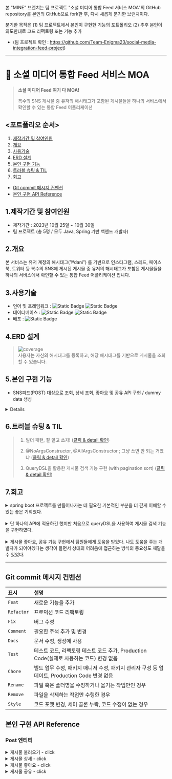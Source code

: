 본 "MINE" 브랜치는 팀 프로젝트 "소셜 미디어 통합 Feed 서비스 MOA"의 GitHub repository를 본인의 GitHub으로 fork한 후, 다시 새롭게 분기한 브랜치이다.
  
분기한 목적은 (1) 팀 프로젝트에서 본인이 구현한 기능의 포트폴리오 (2) 추후 본인이 의도한대로 코드 리팩토링 또는 기능 추가
  
* (팀 프로젝트 확인 : https://github.com/Team-Enigma23/social-media-integration-feed-project)
  
---
  
# :pushpin: 소셜 미디어 통합 Feed 서비스 MOA
> **소셜 미디어 Feed 여기 다 MOA!** 
> 
> 복수의 SNS 게시물 중 유저의 해시태그가 포함된 게시물들을 하나의 서비스에서 확인할 수 있는 통합 Feed 어플리케이션
  
## <포트폴리오 순서>
1. [제작기간 및 참여인원](#1제작기간-및-참여인원) 
2. [개요](#2개요)  
3. [사용기술](#3사용기술)  
4. [ERD 설계](#4erd-설계)
5. [본인 구현 기능](#5본인-구현-기능)
6. [트러블 슈팅 & TIL](#6트러블-슈팅--til)
7. [회고](#7회고)
  
- [Git commit 메시지 컨벤션](#Git-commit-메시지-컨벤션)
- [본인 구현 API Reference](#본인-구현-api-reference)
  
## 1.제작기간 및 참여인원
- 제작기간 : 2023년 10월 25일 ~ 10월 30일
- 팀 프로젝트 (총 5명 / 모두 Java, Spring 기반 백엔드 개발자)
  
## 2.개요
  
본 서비스는 유저 계정의 해시태그(”#dani”) 를 기반으로 인스타그램, 스레드, 페이스북, 트위터 등 복수의 SNS에 게시된 게시물 중 유저의 해시태그가 포함된 게시물들을 하나의 서비스에서 확인할 수 있는 통합 Feed 어플리케이션 입니다.
  
## 3.사용기술
- 언어 및 프레임워크 : ![Static Badge](https://img.shields.io/badge/Java-17-F58232) ![Static Badge](https://img.shields.io/badge/Spring_boot-3.0.12-6CB52C)<br/>
- 데이터베이스 : ![Static Badge](https://img.shields.io/badge/h2-2.1.214-1021FF) ![Static Badge](https://img.shields.io/badge/Spring_Data_JPA-3.1.1-80E96E)<br/>
- 배포 : ![Static Badge](https://img.shields.io/badge/Gradle-8.3-02303A) <br/>
  
## 4.ERD 설계
> ![coverage](src/main/resources/static/img/table.png) <br/>
사용자는 자신의 해시태그를 등록하고, 해당 해시태그를 기반으로 게시물을 조회할 수 있습니다.
    
## 5.본인 구현 기능

- SNS피드(POST) 대상으로 조회, 상세 조회, 좋아요 및 공유 API 구현 / dummy data 생성
  
<details>

1. 게시글 리스트 조회  
   - **`:hashtag`** 매개변수에 따라 **`Post`** 엔티티에서 게시물을 검색
       - Querydsl 활용하여 검색어를 포함한 모든 게시글을 검색 후, 검색 결과를 offset 방식의 pagination 및 최신순(생성일자 기준)으로 노출
   - 검색한 결과에 Pagination 및 Sort 적용
       - offset 방식의 pagination 구현, 최신순(생성일자 기준)으로 정렬
  
  
2. 개별 게시글 상세 조회
  
  
3. 개별 게시글에 대한 좋아요/공유 (생성)
   - SNS게시물에 대한 좋아요/공유가 발생했을 경우 본 서비스에서 자동적으로 이를 인지하는 것이 자연스러우나, 프로젝트의 조건에 따라 임의로 좋아요/공유를 생성시켰음.
   - 따라서 API 실행 시 좋아요/공유 수를 +1하면서 해당 피드들을 호출하도록 구현 (실제 호출되지는 않음)
  
  
4. 구현한 API의 정상 작동여부를 간편하게 테스트하기 위한 dummy data (dummy Post) 구현
   - ApplicationRunner 인터페이스를 구현한 DummyDataLoader 클래스, dummy로 생성되어야 할 객체(Post)의 정보들을 입력한 DummyDataService 클래스를 통해 2개의 hastTag, 20개의 post, 8개의 postHashtag가 서버 구동과 동시에 생성됨
</details>
  
  
## 6.트러블 슈팅 & TIL
> 
> 1. 빌더 패턴, 잘 알고 쓰자! (<a href="https://github.com/upqnu/social-media-integration-feed-project/wiki/%EB%B9%8C%EB%8D%94%20%ED%8C%A8%ED%84%B4,%20%EC%9E%98%20%EC%95%8C%EA%B3%A0%20%EC%93%B0%EC%9E%90!">클릭 & detail 확인</a>)
> 
> 2. @NoArgsConstructor, @AllArgsConstructor ; 그냥 쓰면 안 되는 거였냐 (<a href="https://github.com/upqnu/social-media-integration-feed-project/wiki/@NoArgsConstructor,%20@AllArgsConstructor%20;%20%EA%B7%B8%EB%83%A5%20%EC%93%B0%EB%A9%B4%20%EC%95%88%20%EB%90%98%EB%8A%94%20%EA%B1%B0%EC%98%80%EB%83%90?%20%E2%80%A6">클릭 & detail 확인</a>)
> 
> 3. QueryDSL을 활용한 게시물 검색 기능 구현 (with pagination sort) (<a href="https://github.com/upqnu/social-media-integration-feed-project/wiki/QueryDSL%EC%9D%84%20%ED%99%9C%EC%9A%A9%ED%95%9C%20%EA%B2%8C%EC%8B%9C%EB%AC%BC%20%EA%B2%80%EC%83%89%20%EA%B8%B0%EB%8A%A5%20%EA%B5%AC%ED%98%84%20%20(with%20pagination%20+%20sort)">클릭 & detail 확인</a>)
>
   
## 7.회고
  
<details>
<summary>spring boot 프로젝트를 만들어나가는 데 필요한 기본적인 부분을 더 깊게 이해할 수 있는 좋은 기회였다.</summary>

1. 클래스 레벨에서만 선언하고 사용하였던 빌더 패턴을 → 클래스 내부의 생성자에 선언하면, 빌더 패턴은 이 생성자에서 정의한 필드에만 적용된다.
2. '@NoArgsConstructor'에 '(access = AccessLevel.PROTECTED)'라는 속성을 주는 이유는 함부로 또는 불필요하게 기본 생성자가 생성되는 것을 막기 위해서이다.

- (위 트러블 슈팅 2번 참고)
</details>
  <br>
<details>
<summary>단 하나의 API에 적용하긴 했지만 처음으로 queryDSL을 사용하여 게시물 검색 기능을 구현하였다.</summary>
  
- 많은 구글링을 통해 queryDSL을 통해 검색 기능을 구현하였고, 더불어서 @Query를 사용하여 구현하는 방법과의 코드 차이를 알 수 있었다.
- 검색은 많은 스프링 부트 프로젝트에서 구현하는 기능이므로 향후 개인 프로젝트 구현 시, queryDSL을 반드시 활용할 예정이다.

- (위 트러블 슈팅 3번 참고)
</details>
  <br>
<details>
<summary>게시물 좋아요, 공유 기능 구현에서 팀원들에게 도움을 받았다. 나도 도움을 주는 개발자가 되어야겠다는 생각이 들면서 상대의 어려움에 접근하는 방식의 중요성도 깨달을 수 있었다.</summary>

- 이 프로젝트는 실제 sns 피드를 취합하는 기능까지는 구현하지 않았기에 - 게시물 좋아요 및 공유 또한 “가짜로”(실제 아무 일도 일어나지 않는) 해당 피드가 호출되는 동작을 구현해야 했다.
- 문제는 이전까지 “가짜로” 특정 기능이 구현해 본 경험이 없다는 것이었다. 코드 구현 방향을 잡는 것 자체가 막막했다.
- 팀원들은 이런 막막함을 SnsFeedService라는 인터페이스를 구현(implements)한 SnsFeedServiceImpl 클래스 작성을 통해 해결하기를 권장하였다.
    - SnsFeedService 인터페이스는 void searchSns()라는 메서드만 존재
    - SnsFeedServiceImpl 클래스는 searchSns()를 override하여 “전송 성공”이라는 메시지만 내보내도록 구체화
- 이는 추후 실제 sns피드 호출 기능을 구현 시, 다형성에 기반한 인터페이스 구현 객체를 SnsFeedService 클래스 대신 다른 클래스로 유연하게 변경하려는 목적도 있음을 설명해주었다.
</details>

---
  
## Git commit 메시지 컨벤션

| 표시         | 설명               | 
|:-----------|:-----------------|
| `Feat`     | 새로운 기능을 추가       |
| `Refactor` | 프로덕션 코드 리팩토링                 |
| `Fix`      | 버그 수정            |
| `Comment`  | 필요한 주석 추가 및 변경         |
| `Docs`     | 문서 수정, 생성에 사용         |
| `Test`     | 테스트 코드, 리펙토링 테스트 코드 추가, Production Code(실제로 사용하는 코드) 변경 없음            |
| `Chore`    | 빌드 업무 수정, 패키지 매니저 수정, 패키지 관리자 구성 등 업데이트, Production Code 변경 없음        |
| `Rename`   | 파일 혹은 폴더명을 수정하거나 옮기는 작업만인 경우        |
| `Remove`   | 파일을 삭제하는 작업만 수행한 경우        |
| `Style`    | 코드 포맷 변경, 세미 콜론 누락, 코드 수정이 없는 경우      |
  
    
## 본인 구현 API Reference
  
### Post 엔티티
<details>
<summary> 게시물 불러오기 - click</summary>

#### Request
```javascript
  GET /posts
```

| Parameter    | Type     | Description                                |
|:-------------|:---------|:-------------------------------------------|
| `hashtag`    | `String` |                                            |
| `page`       | `int`    |                |
| `page_count` | `int`    |  |
| `createdAt`  | `String` |  |
| `desc`       | `String` |  |


#### Response
```http
    HTTP/1.1 200
    Content-Type: application/json
    
    {
    "content": [
        {
            "id": 1,
            "contentId": "fb1",
            "type": "FACEBOOK",
            "title": "페북 피드_1",
            "content": "good #dev #java",
            "viewCount": 2,
            "likeCount": 0,
            "shareCount": 3,
            "createdAt": "2023-10-31T02:00:30.682465",
            "updatedAt": "2023-10-31T02:00:30.682465"
        },
        //...
    ],
    "pageable": {
        "pageNumber": 0,
        "pageSize": 5,
        "sort": {
            "empty": false,
            "sorted": true,
            "unsorted": false
        },
        "offset": 0,
        "unpaged": false,
        "paged": true
    },
    "last": false,
    "totalElements": 20,
    "totalPages": 4,
    "size": 5,
    "number": 0,
    "sort": {
        "empty": false,
        "sorted": true,
        "unsorted": false
    },
    "first": true,
    "numberOfElements": 5,
    "empty": false
}
```
</details>

<details>
<summary> 게시물 상세 - click</summary>

#### Request
```javascript
  GET /posts/{postId}
```

| Path | Type   | Description             |
|:-----|:-------|:------------------------|
| `id` | `Long` | **Required**. User's ID |

#### Response
```http
HTTP/1.1 200
Content-Type: application/json

{
  "id": 0,
  "contentId": "string",
  "type": "FACEBOOK",
  "title": "string",
  "content": "string",
  "viewCount": 0,
  "likeCount": 0,
  "shareCount": 0,
  "createdAt": "2023-11-02T03:02:34.687Z",
  "updatedAt": "2023-11-02T03:02:34.687Z"
}
```
</details>

<details>
<summary> 게시물 좋아요 - click</summary>

#### Request
```javascript
  GET /posts/{postId}/likes
```

| Path | Type   | Description             |
|:-----|:-------|:------------------------|
| `id` | `Long` | **Required**. User's ID |

#### Response
```http
    HTTP/1.1 200
    Content-Type: application/json
```
</details>

<details>
<summary> 게시물 공유 - click</summary>

#### Request
```javascript
  GET /posts/{postId}/shares
```

| Path | Type   | Description             |
|:-----|:-------|:------------------------|
| `id` | `Long` | **Required**. User's ID |

#### Response
```http
    HTTP/1.1 200
    Content-Type: application/json
```
</details>
  
